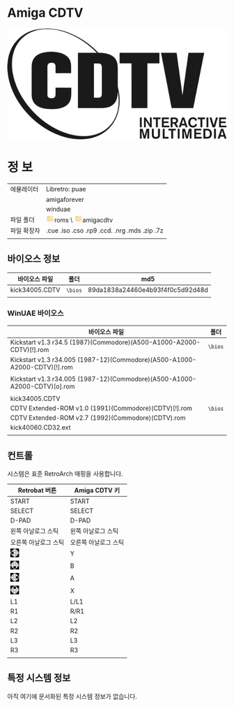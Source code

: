 # Amiga CDTV

![](title.svg)


# 정 보

|||
|---|---|
| 에뮬레이터 | Libretro: puae |
|  | amigaforever |
|  | winduae |
| 파일 폴더 | ![](../../icon.png)roms \ ![](../../icon.png)amigacdtv |
| 파일 확장자 | .cue .iso .cso .rp9 .ccd. .nrg .mds .zip .7z |
|||


## 바이오스 정보

| 바이오스 파일 | 폴더 | md5 |
|---|---|---|
| kick34005.CDTV | `\bios` | 89da1838a24460e4b93f4f0c5d92d48d |
|||



### WinUAE 바이오스

| 바이오스 파일 | 폴더 |
|---|---|
| Kickstart v1.3 r34.5 (1987)(Commodore)(A500-A1000-A2000-CDTV)[!].rom | `\bios` |
| Kickstart v1.3 r34.005 (1987-12)(Commodore)(A500-A1000-A2000-CDTV)[!].rom
 |  |
| Kickstart v1.3 r34.005 (1987-12)(Commodore)(A500-A1000-A2000-CDTV)[o].rom
 |  |
| kick34005.CDTV |  |
| CDTV Extended-ROM v1.0 (1991)(Commodore)(CDTV)[!].rom | `\bios` |
| CDTV Extended-ROM v2.7 (1992)(Commodore)(CDTV).rom |  |
| kick40060.CD32.ext |  |
|||


## 컨트롤

시스템은 표준 RetroArch 매핑을 사용합니다.

| Retrobat 버튼 | Amiga CDTV 키 |
|---|---|
| START | START |
| SELECT | SELECT |
| D-PAD | D-PAD |
| 왼쪽 아날로그 스틱 | 왼쪽 아날로그 스틱 |
| 오른쪽 아날로그 스틱 | 오른쪽 아날로그 스틱 |  |
| ![](../../west.webp) | Y |
| ![](../../south.webp) | B |
| ![](../../east.webp) | A |
| ![](../../north.webp) | X |
| L1 | L/L1 |
| R1 | R/R1 |
| L2 | L2 |
| R2 | R2 |
| L3 | L3 |
| R3 | R3 |
|||


## 특정 시스템 정보

아직 여기에 문서화된 특정 시스템 정보가 없습니다.